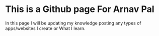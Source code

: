# This is a Github page For Arnav Pal
In this page I will be updating my knowledge posting any types of apps/websites I create or What I learn.
